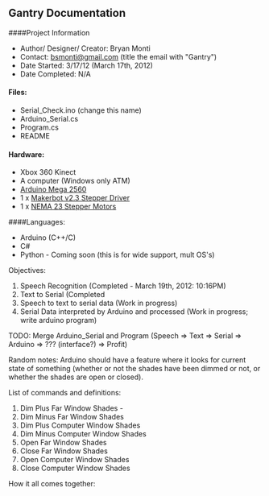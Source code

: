 ## Gantry Documentation
####Project Information
- Author/ Designer/ Creator: Bryan Monti
- Contact: bsmonti@gmail.com (title the email with "Gantry")
- Date Started: 3/17/12 (March 17th, 2012)
- Date Completed: N/A

#### Files:
* Serial_Check.ino (change this name)
* Arduino_Serial.cs
* Program.cs
* README

#### Hardware:
* Xbox 360 Kinect
* A computer (Windows only ATM)
* [Arduino Mega 2560](http://arduino.cc/en/Main/ArduinoBoardMega2560)
* 1 x [Makerbot v2.3 Stepper Driver](http://reprap.org/wiki/Stepper_Motor_Driver_2.3)
* 1 x [NEMA 23 Stepper Motors](http://www.sparkfun.com/products/10847)

####Languages:
* Arduino (C++/C)
* C#
* Python - Coming soon (this is for wide support, mult OS's)

Objectives:
1. Speech Recognition (Completed - March 19th, 2012: 10:16PM)
2. Text to Serial (Completed 
3. Speech to text to serial data (Work in progress)
4. Serial Data interpreted by Arduino and processed (Work in progress; write arduino program)

TODO: Merge Arduino_Serial and Program (Speech => Text => Serial => Arduino => ??? (interface?) => Profit)

Random notes: Arduino should have a feature where it looks for current state of something (whether or not the
shades have been dimmed or not, or whether the shades are open or closed).

List of commands and definitions:
1. Dim Plus Far Window Shades - 
2. Dim Minus Far Window Shades
3. Dim Plus Computer Window Shades
4. Dim Minus Computer Window Shades
5. Open Far Window Shades
6. Close Far Window Shades
7. Open Computer Window Shades
8. Close Computer Window Shades

How it all comes together: 
